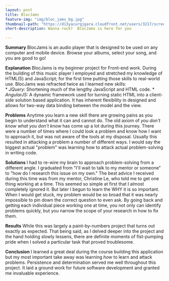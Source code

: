```yaml
---
layout: post
title: BlocJams
feature-img: "img/bloc_jams_bg.jpg"
thumbnail-path: "https://d13yacurqjgara.cloudfront.net/users/3217/screenshots/2030966/blocjams_1x.png"
short-description: Wanna rock?  BlocJams is here for you

---
```


__Summary__
BlocJams is an audio player that is designed to be used on any computer and mobile device.  Browse your albums, select your song, and you are good to go!

__Explanation__
BlocJams is my beginner project for Front-end work.  During the building of this music player I employed and stretched my knowledge of HTML(5) and JavaScript; for the first time putting those skills to real-world use.  BlocJams was refracted twice as I learned new skills:   
    * _JQuery:_   Shortening much of the lengthy JavaScript and HTML code.
    * _AngularJS:_ A dynamic framework used for turning static HTML into a client-side solution based application.  It has inherent flexibility in designed and allows for two-way data binding between the model and the view.

__Problems__
Anytime you learn a new skill there are growing pains as you begin to understand what it can and cannot do.  The old axiom of _you don't know what you don't know_ has come up a lot during this journey. There were a number of times where I could look a problem and know how I want to approach it, but was not aware of the tools at my disposal.  Usually this resulted in attacking a problem a number of different ways.  I would say the biggest actual "problem" was learning how to attack actual problem-solving in writing code.

__Solutions__
I had to re-wire my brain to approach problem-solving from a different angle.  I graduated from "I'll wait to talk to my mentor or someone" to "how do I research this issue on my own."  The best advice I received during this time was from my mentor, Christine Le, who told me to get one thing working at a time.  This seemed so simple at first that I almost completely ignored it.  But later I begun to learn the WHY it is so important.  When I would get stuck, my problem would be so broad that it was nearly impossible to pin down the correct question to even ask.  By going back and getting each individual piece working one at time, you not only can identify problems quickly, but you narrow the scope of your research in how to fix them.

__Results__
While this was largely a paint-by-numbers project that turns out exactly as expected.  That being said, as I delved deeper into the project and the hand holding slowly lessens, there are definite moments of fist-pumping pride when I solved a particular task that proved troublesome.

__Conclusion__
I learned a great deal during the course building this application but my most important take away was learning _how_ to learn and attack problems.  Persistence and determination served me well throughout this project.  It laid a ground work for future software development and granted me invaluable experience.

